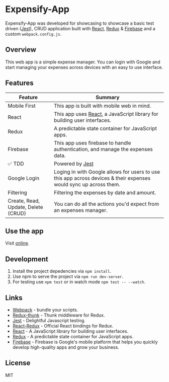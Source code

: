 # Expensify-App

Expensify-App was developed for showcasing to showcase a basic test driven ([Jest](https://jestjs.io/)), CRUD application built with [React](https://reactjs.org/), [Redux](https://redux.js.org/) & [Firebase](https://firebase.google.com/) and a custom `webpack.config.js`.

## Overview

This web app is a simple expense manager. You can login with Google and start managing your expenses across devices with an easy to use interface.

## Features

| Feature                                | Summary                                                                                                                                                                                                                                                     |
|----------------------------------------|-------------------------------------------------------------------------------------------------------------------------------------------------------------------------------------------------------------------------------------------------------------|
| Mobile First | This app is built with mobile web in mind. |
| React | This app uses [React](https://reactjs.org/), a JavaScript library for building user interfaces. |
| Redux | A predictable state container for JavaScript apps. |
| Firebase | This app uses firebase to handle authentication, and manage the expenses data. |
| ✅ TDD | Powered by [Jest](https://jestjs.io/) |
| Google Login | Loging in with Google allows for users to use this app across devices & their expenses would sync up across them. |
| Filtering | Filtering the expenses by date and amount. |
| Create, Read, Update, Delete (CRUD) | You can do all the actions you'd expect from an expenses manager. |

## Use the app

Visit [online](https://expensify-app-e634b.firebaseapp.com/).

## Development

1. Install the project depedencies via `npm install`.
2. Use npm to serve the project via `npm run dev-server`.
3. For testing use `npm test` or in watch mode `npm test -- --watch`.

## Links

* [Webpack](https://webpack.js.org/) - bundle your scripts.
* [Redux-thunk](https://github.com/reduxjs/redux-thunk) - Thunk middleware for Redux.
* [Jest](https://jestjs.io/) - Delightful Javascript testing.
* [React-Redux](https://github.com/reduxjs/react-redux) - Official React bindings for Redux.
* [React](https://reactjs.org/) - A JavaScript library for building user interfaces.
* [Redux](https://redux.js.org/) - A predictable state container for JavaScript apps.
* [Firebase](https://firebase.google.com/) - Firebase is Google's mobile platform that helps you quickly develop high-quality apps and grow your business.


## License

MIT
